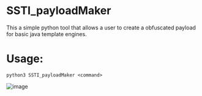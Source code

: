 # SSTI_payloadMaker
This a simple python tool that allows a user to create a obfuscated payload for basic java template engines.

# Usage:

``` python3 SSTI_payloadMaker <command> ```

![image](https://user-images.githubusercontent.com/30570774/186236533-040c7fef-0547-439a-a06a-ce34df423545.png)
